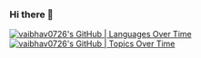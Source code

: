 ### Hi there 👋

<!--
**vaibhav0726/vaibhav0726** is a ✨ _special_ ✨ repository because its `README.md` (this file) appears on your GitHub profile.

Here are some ideas to get you started:

- 🔭 I’m currently working on ...
- 🌱 I’m currently learning ...
- 👯 I’m looking to collaborate on ...
- 🤔 I’m looking for help with ...
- 💬 Ask me about ...
- 📫 How to reach me: ...
- 😄 Pronouns: ...
- ⚡ Fun fact: ...
-->

<!-- [![vaibhav0726's GitHub | Stats](https://stats.quine.sh/vaibhav0726/github?theme=light)](https://quine.sh) -->
[![vaibhav0726's GitHub | Languages Over Time](https://stats.quine.sh/vaibhav0726/languages-over-time?theme=light)](https://quine.sh)
[![vaibhav0726's GitHub | Topics Over Time](https://stats.quine.sh/vaibhav0726/topics-over-time?theme=light)](https://quine.sh)
